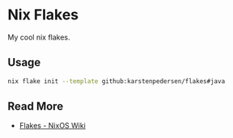 # Nix Flakes

My cool nix flakes.

## Usage

```bash
nix flake init --template github:karstenpedersen/flakes#java
```

## Read More

- [Flakes - NixOS Wiki](https://nixos.wiki/wiki/Flakes)
